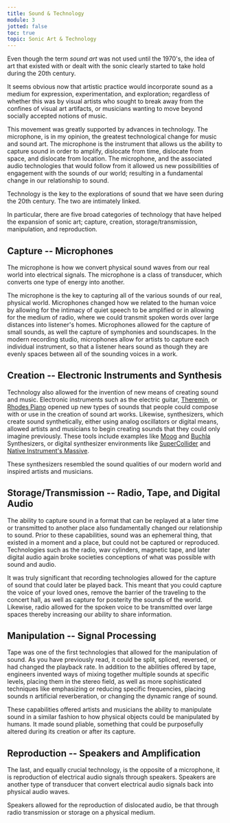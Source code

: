```yaml
---
title: Sound & Technology
module: 3
jotted: false
toc: true
topic: Sonic Art & Technology
---
```


Even though the term _sound art_ was not used until the 1970's, the idea of art that existed with or dealt with the sonic clearly started to take hold during the 20th century.

It seems obvious now that artistic practice would incorporate sound as a medium for expression, experimentation, and exploration; regardless of whether this was by visual artists who sought to break away from the confines of visual art artifacts, or musicians wanting to move beyond socially accepted notions of music.

This movement was greatly supported by advances in technology. The microphone, is in my opinion, the greatest technological change for music and sound art. The microphone is the instrument that allows us the ability to capture sound in order to amplify, dislocate from time, dislocate from space, and dislocate from location. The microphone, and the associated audio technologies that would follow from it allowed us new possibilities of engagement with the sounds of our world; resulting in a fundamental change in our relationship to sound.

Technology is the key to the explorations of sound that we have seen during the 20th century. The two are intimately linked.



In particular, there are five broad categories of technology that have helped the expansion of sonic art; capture, creation, storage/transmission, manipulation, and reproduction.

## Capture -- Microphones

The microphone is how we convert physical sound waves from our real world into electrical signals. The microphone is a class of transducer, which converts one type of energy into another.

The microphone is the key to capturing all of the various sounds of our real, physical world. Microphones changed how we related to the human voice by allowing for the intimacy of quiet speech to be amplified or in allowing for the medium of radio, where we could transmit spoken words over large distances into listener's homes. Microphones allowed for the capture of small sounds, as well the capture of symphonies and soundscapes. In the modern recording studio, microphones allow for artists to capture each individual instrument, so that a listener hears sound as though they are evenly spaces between all of the sounding voices in a work.

## Creation -- Electronic Instruments and Synthesis

Technology also allowed for the invention of new means of creating sound and music. Electronic instruments such as the electric guitar, [Theremin](https://www.britannica.com/art/theremin), or [Rhodes Piano](https://en.wikipedia.org/wiki/Rhodes_piano) opened up new types of sounds that people could compose with or use in the creation of sound art works. Likewise, synthesizers, which create sound synthetically, either using analog oscillators or digital means, allowed artists and musicians to begin creating sounds that they could only imagine previously. These tools include examples like [Moog](https://www.moogmusic.com/original-series?type=14) and [Buchla](https://buchla.com/history/) Synthesizers, or digital synthesizer environments like [SuperCollider](https://supercollider.github.io) and [Native Instrument's Massive](https://www.native-instruments.com/en/products/komplete/synths/massive-x/).

These synthesizers resembled the sound qualities of our modern world and inspired artists and musicians.

## Storage/Transmission -- Radio, Tape, and Digital Audio

The ability to capture sound in a format that can be replayed at a later time or transmitted to another place also fundamentally changed our relationship to sound. Prior to these capabilities, sound was an ephemeral thing, that existed in a moment and a place, but could not be captured or reproduced. Technologies such as the radio, wav cylinders, magnetic tape, and later digital audio again broke societies conceptions of what was possible with sound and audio.

It was truly significant that recording technologies allowed for the capture of sound that could later be played back. This meant that you could capture the voice of your loved ones, remove the barrier of the traveling to the concert hall, as well as capture for posterity the sounds of the world. Likewise, radio allowed for the spoken voice to be transmitted over large spaces thereby increasing our ability to share information.

## Manipulation -- Signal Processing

Tape was one of the first technologies that allowed for the manipulation of sound. As you have previously read, it could be split, spliced, reversed, or had changed the playback rate. In addition to the abilities offered by tape, engineers invented ways of mixing together multiple sounds at specific levels, placing them in the stereo field, as well as more sophisticated techniques like emphasizing or reducing specific frequencies, placing sounds n artificial reverberation, or changing the dynamic range of sound.

These capabilities offered artists and musicians the ability to manipulate sound in a similar fashion to how physical objects could be manipulated by humans. It made sound pliable, something that could be purposefully altered during its creation or after its capture.

## Reproduction -- Speakers and Amplification

The last, and equally crucial technology, is the opposite of a microphone, it is reproduction of electrical audio signals through speakers. Speakers are another type of transducer that convert electrical audio signals back into physical audio waves.

Speakers allowed for the reproduction of dislocated audio, be that through radio transmission or storage on a physical medium.
